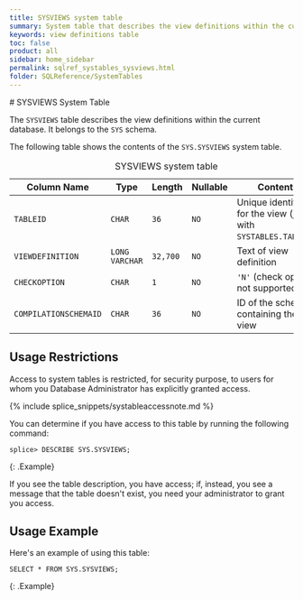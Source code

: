 ```yaml
---
title: SYSVIEWS system table
summary: System table that describes the view definitions within the current database.
keywords: view definitions table
toc: false
product: all
sidebar: home_sidebar
permalink: sqlref_systables_sysviews.html
folder: SQLReference/SystemTables
---
```

<section>
<div class="TopicContent" data-swiftype-index="true" markdown="1">
# SYSVIEWS System Table

The `SYSVIEWS` table describes the view definitions within the current
database. It belongs to the `SYS` schema.

The following table shows the contents of the `SYS.SYSVIEWS` system table.

<table>
    <caption>SYSVIEWS system table</caption>
    <col />
    <col />
    <col />
    <col />
    <col />
    <thead>
        <tr>
            <th>Column Name</th>
            <th>Type</th>
            <th>Length</th>
            <th>Nullable</th>
            <th>Contents</th>
        </tr>
    </thead>
    <tbody>
        <tr>
            <td><code>TABLEID</code></td>
            <td><code>CHAR</code></td>
            <td><code>36</code></td>
            <td><code>NO</code></td>
            <td>Unique identifier for the view (join with <code>SYSTABLES.TABLEID</code>)</td>
        </tr>
        <tr>
            <td><code>VIEWDEFINITION</code></td>
            <td><code>LONG VARCHAR</code></td>
            <td><code>32,700</code></td>
            <td><code>NO</code></td>
            <td>Text of view definition</td>
        </tr>
        <tr>
            <td><code>CHECKOPTION</code></td>
            <td><code>CHAR</code></td>
            <td><code>1</code></td>
            <td><code>NO</code></td>
            <td><code>'N'</code> (check option not supported yet)</td>
        </tr>
        <tr>
            <td><code>COMPILATIONSCHEMAID</code></td>
            <td><code>CHAR</code></td>
            <td><code>36</code></td>
            <td><code>NO</code></td>
            <td>ID of the schema containing the view</td>
        </tr>
    </tbody>
</table>

## Usage Restrictions

Access to system tables is restricted, for security purpose, to users for whom you Database Administrator has explicitly granted access.

{% include splice_snippets/systableaccessnote.md %}

You can determine if you have access to this table by running the following command:

```
splice> DESCRIBE SYS.SYSVIEWS;
```
{: .Example}

If you see the table description, you have access; if, instead, you see a message that the table doesn't exist, you need your administrator to grant you access.

## Usage Example

Here's an example of using this table:

```
SELECT * FROM SYS.SYSVIEWS;
```
{: .Example}

</div>
</section>
